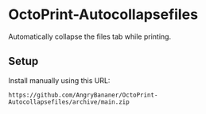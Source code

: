 # OctoPrint-Autocollapsefiles

Automatically collapse the files tab while printing.

## Setup

Install manually using this URL:

    https://github.com/AngryBananer/OctoPrint-Autocollapsefiles/archive/main.zip

